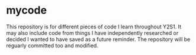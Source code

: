 # mycode
This repository is for different pieces of code I learn throughout Y2S1.
It may also include code from things I have independently researched or decided I wanted to have saved as a future reminder.
The repository will be reguarly committed too and modified.
